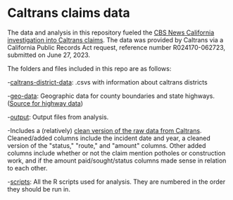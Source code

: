 # Caltrans claims data

The data and analysis in this repository fueled the [CBS News California investigation into Caltrans claims](https://www.cbsnews.com/sacramento/news/caltrans-pothole-damage-claims-california-freeways/). The data was provided by Caltrans via a California Public Records Act request, reference number R024170-062723, submitted on June 27, 2023. 

The folders and files included in this repo are as follows:

-[caltrans-district-data](https://github.com/cbs-news-data/caltrans-claims-data/tree/main/caltrans-district-data): .csvs with information about caltrans districts

-[geo-data](https://github.com/cbs-news-data/caltrans-claims-data/tree/main/geo-data): Geographic data for county boundaries and state highways. ([Source for highway data](https://gis.data.ca.gov/datasets/77f2d7ba94e040a78bfbe36feb6279da_0/explore?location=36.988057%2C-119.281578%2C6.08))

-[output](https://github.com/cbs-news-data/caltrans-claims-data/tree/main/output): Output files from analysis. 

  -Includes a (relatively) [clean version of the raw data from Caltrans](https://github.com/cbs-news-data/caltrans-claims-data/blob/main/output/caltrans_data_clean.csv). Cleaned/added columns include the incident date and year, a cleaned version of the "status," "route," and "amount" columns. Other added columns include whether or not the claim mention potholes or construction work, and if the amount paid/sought/status columns made sense in relation to each other.

-[scripts](https://github.com/cbs-news-data/caltrans-claims-data/tree/main/scripts): All the R scripts used for analysis. They are numbered in the order they should be run in. 